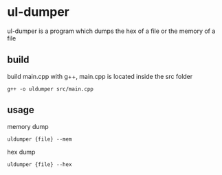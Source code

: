 # ul-dumper
ul-dumper is a program which dumps the hex of a file or the memory of a file

## build
build main.cpp with g++, main.cpp is located inside the src folder
```
g++ -o uldumper src/main.cpp
```

## usage

memory dump
```
uldumper {file} --mem
```

hex dump
```
uldumper {file} --hex
```